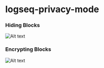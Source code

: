 # logseq-privacy-mode



### Hiding Blocks
![Alt text](screenshots/demo1.gif)


### Encrypting Blocks
![Alt text](screenshots/demo2.gif)